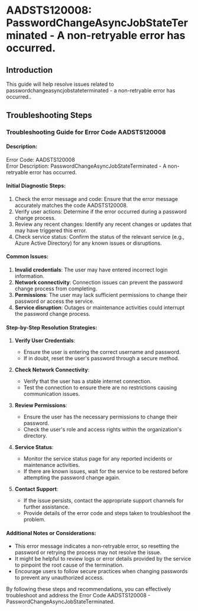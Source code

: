 # AADSTS120008: PasswordChangeAsyncJobStateTerminated - A non-retryable error has occurred.

## Introduction

This guide will help resolve issues related to
passwordchangeasyncjobstateterminated - a non-retryable error has occurred..

## Troubleshooting Steps

### Troubleshooting Guide for Error Code AADSTS120008

#### Description:

Error Code: AADSTS120008\
Error Description: PasswordChangeAsyncJobStateTerminated - A non-retryable error
has occurred.

#### Initial Diagnostic Steps:

1. Check the error message and code: Ensure that the error message accurately
   matches the code AADSTS120008.
2. Verify user actions: Determine if the error occurred during a password change
   process.
3. Review any recent changes: Identify any recent changes or updates that may
   have triggered this error.
4. Check service status: Confirm the status of the relevant service (e.g., Azure
   Active Directory) for any known issues or disruptions.

#### Common Issues:

1. **Invalid credentials**: The user may have entered incorrect login
   information.
2. **Network connectivity**: Connection issues can prevent the password change
   process from completing.
3. **Permissions**: The user may lack sufficient permissions to change their
   password or access the service.
4. **Service disruption**: Outages or maintenance activities could interrupt the
   password change process.

#### Step-by-Step Resolution Strategies:

1. **Verify User Credentials**:

   * Ensure the user is entering the correct username and password.
   * If in doubt, reset the user's password through a secure method.

2. **Check Network Connectivity**:

   * Verify that the user has a stable internet connection.
   * Test the connection to ensure there are no restrictions causing
     communication issues.

3. **Review Permissions**:

   * Ensure the user has the necessary permissions to change their password.
   * Check the user's role and access rights within the organization's
     directory.

4. **Service Status**:

   * Monitor the service status page for any reported incidents or maintenance
     activities.
   * If there are known issues, wait for the service to be restored before
     attempting the password change again.

5. **Contact Support**:
   * If the issue persists, contact the appropriate support channels for further
     assistance.
   * Provide details of the error code and steps taken to troubleshoot the
     problem.

#### Additional Notes or Considerations:

* This error message indicates a non-retryable error, so resetting the password
  or retrying the process may not resolve the issue.
* It might be helpful to review logs or error details provided by the service to
  pinpoint the root cause of the termination.
* Encourage users to follow secure practices when changing passwords to prevent
  any unauthorized access.

By following these steps and recommendations, you can effectively troubleshoot
and address the Error Code AADSTS120008 - PasswordChangeAsyncJobStateTerminated.
